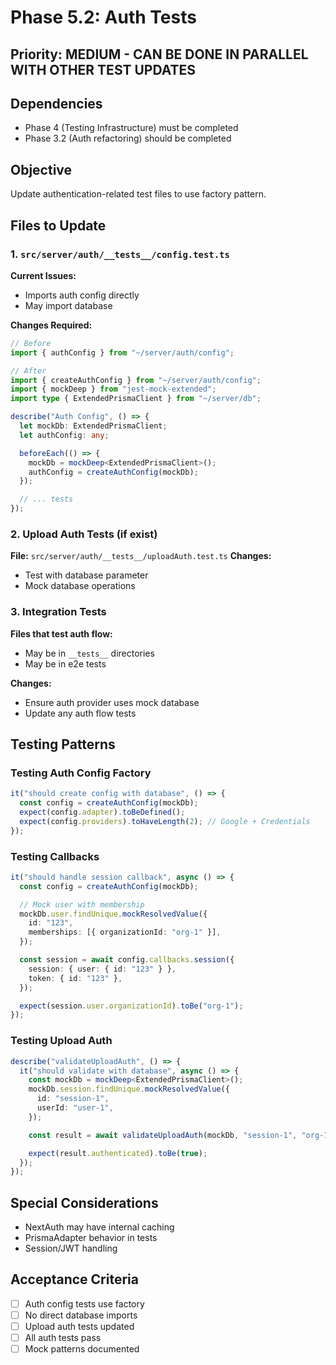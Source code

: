 # Phase 5.2: Auth Tests

## Priority: MEDIUM - CAN BE DONE IN PARALLEL WITH OTHER TEST UPDATES

## Dependencies

- Phase 4 (Testing Infrastructure) must be completed
- Phase 3.2 (Auth refactoring) should be completed

## Objective

Update authentication-related test files to use factory pattern.

## Files to Update

### 1. `src/server/auth/__tests__/config.test.ts`

**Current Issues:**

- Imports auth config directly
- May import database

**Changes Required:**

```typescript
// Before
import { authConfig } from "~/server/auth/config";

// After
import { createAuthConfig } from "~/server/auth/config";
import { mockDeep } from "jest-mock-extended";
import type { ExtendedPrismaClient } from "~/server/db";

describe("Auth Config", () => {
  let mockDb: ExtendedPrismaClient;
  let authConfig: any;

  beforeEach(() => {
    mockDb = mockDeep<ExtendedPrismaClient>();
    authConfig = createAuthConfig(mockDb);
  });

  // ... tests
});
```

### 2. Upload Auth Tests (if exist)

**File:** `src/server/auth/__tests__/uploadAuth.test.ts`
**Changes:**

- Test with database parameter
- Mock database operations

### 3. Integration Tests

**Files that test auth flow:**

- May be in `__tests__` directories
- May be in e2e tests

**Changes:**

- Ensure auth provider uses mock database
- Update any auth flow tests

## Testing Patterns

### Testing Auth Config Factory

```typescript
it("should create config with database", () => {
  const config = createAuthConfig(mockDb);
  expect(config.adapter).toBeDefined();
  expect(config.providers).toHaveLength(2); // Google + Credentials
});
```

### Testing Callbacks

```typescript
it("should handle session callback", async () => {
  const config = createAuthConfig(mockDb);

  // Mock user with membership
  mockDb.user.findUnique.mockResolvedValue({
    id: "123",
    memberships: [{ organizationId: "org-1" }],
  });

  const session = await config.callbacks.session({
    session: { user: { id: "123" } },
    token: { id: "123" },
  });

  expect(session.user.organizationId).toBe("org-1");
});
```

### Testing Upload Auth

```typescript
describe("validateUploadAuth", () => {
  it("should validate with database", async () => {
    const mockDb = mockDeep<ExtendedPrismaClient>();
    mockDb.session.findUnique.mockResolvedValue({
      id: "session-1",
      userId: "user-1",
    });

    const result = await validateUploadAuth(mockDb, "session-1", "org-1");

    expect(result.authenticated).toBe(true);
  });
});
```

## Special Considerations

- NextAuth may have internal caching
- PrismaAdapter behavior in tests
- Session/JWT handling

## Acceptance Criteria

- [ ] Auth config tests use factory
- [ ] No direct database imports
- [ ] Upload auth tests updated
- [ ] All auth tests pass
- [ ] Mock patterns documented
